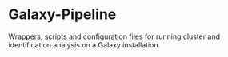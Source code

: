 # Galaxy-Pipeline
Wrappers, scripts and configuration files for running cluster and identification analysis on a Galaxy installation.
